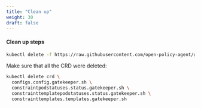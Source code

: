 ```yaml
---
title: "Clean up"
weight: 30
draft: false
---
```


#### Clean up steps

```bash
kubectl delete -f https://raw.githubusercontent.com/open-policy-agent/gatekeeper/master/deploy/gatekeeper.yaml

```

Make sure that all the CRD were deleted:

```bash
kubectl delete crd \
  configs.config.gatekeeper.sh \
  constraintpodstatuses.status.gatekeeper.sh \
  constrainttemplatepodstatuses.status.gatekeeper.sh \
  constrainttemplates.templates.gatekeeper.sh
  
```
